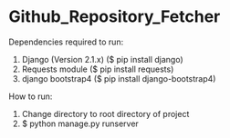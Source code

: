 # Github_Repository_Fetcher

Dependencies required to run:
1. Django (Version 2.1.x) ($ pip install django)
2. Requests module ($ pip install requests)
3. django bootstrap4 ($ pip install django-bootstrap4)

How to run:
1. Change directory to root directory of project
2. $ python manage.py runserver
